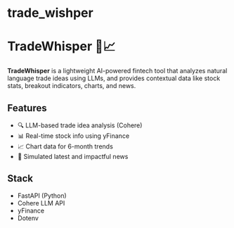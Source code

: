 # trade_wishper
# TradeWhisper 🧠📈

**TradeWhisper** is a lightweight AI-powered fintech tool that analyzes natural language trade ideas using LLMs, and provides contextual data like stock stats, breakout indicators, charts, and news.

## Features
- 🔍 LLM-based trade idea analysis (Cohere)
- 📊 Real-time stock info using yFinance
- 📈 Chart data for 6-month trends
- 📰 Simulated latest and impactful news

## Stack
- FastAPI (Python)
- Cohere LLM API
- yFinance
- Dotenv

